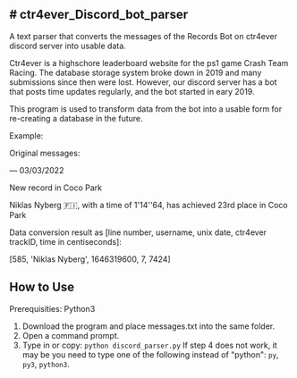 <h2># ctr4ever_Discord_bot_parser</h2>
A text parser that converts the messages of the Records Bot on ctr4ever discord server into usable data.

Ctr4ever is a highschore leaderboard website for the ps1 game Crash Team Racing.
The database storage system broke down in 2019 and many submissions since then were lost.
However, our discord server has a bot that posts time updates regularly, and the bot started in eary 2019.

This program is used to transform data from the bot into a usable form for re-creating a database in the future.

Example:

Original messages:

 — 03/03/2022

New record in Coco Park

Niklas Nyberg 🇫🇮, with a time of 1'14''64, has achieved 23rd place in Coco Park



Data conversion result as [line number, username, unix date, ctr4ever trackID, time in centiseconds]:

[585, 'Niklas Nyberg', 1646319600, 7, 7424]

<h2>How to Use</h2>

Prerequisities: Python3

1. Download the program and place messages.txt into the same folder.
2. Open a command prompt.
3. Type in or copy: ```python discord_parser.py```
If step 4 does not work, it may be you need to type one of the following instead of "python": ```py```, ```py3```, ```python3```.

